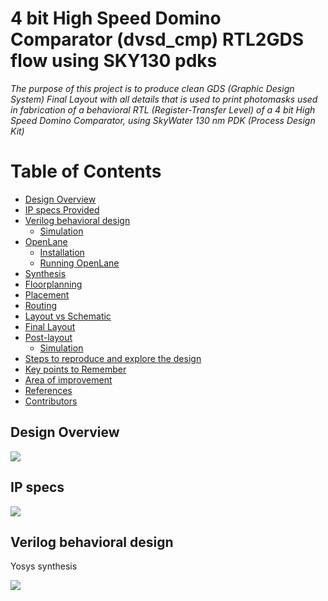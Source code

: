 # 4 bit High Speed Domino Comparator (dvsd_cmp) RTL2GDS flow using SKY130 pdks
*The purpose of this project is to produce clean GDS (Graphic Design System) Final Layout with all details that is used to print photomasks used in fabrication of a behavioral RTL (Register-Transfer Level) of a 4 bit High Speed Domino Comparator, using SkyWater 130 nm PDK (Process Design Kit)*

# Table of Contents

- [Design Overview](#design-overview)
- [IP specs Provided](#ip-specs-provided)
- [Verilog behavioral design](#verilog-behavioral-design)
	- [Simulation](#simulation)
- [OpenLane](#openlane)
	- [Installation](#installation)
	- [Running OpenLane](#running-openlane)
- [Synthesis](#synthesis)
- [Floorplanning](#floorplanning)
- [Placement](#placement)
- [Routing](#routing)
- [Layout vs Schematic](#layout-vs-schematic)
- [Final Layout](#final-layout)
- [Post-layout](#post-layout)
	- [Simulation](#simulation)
- [Steps to reproduce and explore the design](#steps-to-reproduce-and-explore-the-design)
- [Key points to Remember](#key-points-to-remember)
- [Area of improvement](#area-of-improvement)
- [References](#references)
- [Contributors](#contributors)

## Design Overview

<img src="https://github.com/PatelVatsalB21/High_Speed_Domino_Comparator/blob/main/images/application.png"/>

## IP specs

<img src="https://github.com/PatelVatsalB21/High_Speed_Domino_Comparator/blob/main/images/ip_specs.png"/>

## Verilog behavioral design

Yosys synthesis

<img src="https://github.com/PatelVatsalB21/High_Speed_Domino_Comparator/blob/main/images/yosys_flow.png"/>

